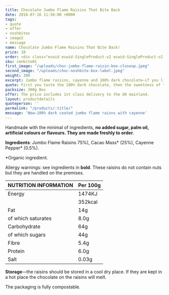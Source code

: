```yaml
---
title: Chocolate Jumbo Flame Raisins That Bite Back
date: 2018-07-16 11:56:00 +0000
tags:
- quote
- offer
- noshbites
- image2
- message
name: Chocolate Jumbo Flame Raisins That Bite Back!
price: 10
order: <div class="ecwid ecwid-SingleProduct-v2 ecwid-SingleProduct-v2-bordered ecwid-SingleProduct-v2-centered ecwid-Product ecwid-Product-110852703" itemscope itemtype="http://schema.org/Product" data-single-product-id="110852703"><div itemtype="http://schema.org/Offer" itemscope itemprop="offers"><div class="ecwid-productBrowser-price ecwid-price" itemprop="price" content="9.99" data-spw-price-location="button"><div itemprop="priceCurrency" content="GBP"></div></div></div><div customprop="options"></div><div customprop="addtobag"></div></div>
sku: cmnbite01
first_image: "/uploads/choc-jumbo-flame-raisin-box-closeup.jpeg"
second_image: "/uploads/choc-noshbite-box-label.jpeg"
weight: 300
excerpt: Jumbo flame raisins, cayenne and 100% dark chocolate—if you like dark chocolate and cayenne this is for you! These are just so moreish with a 'kick' that you cannot stop eating them.
quote: First you taste the 100% dark chocolate, then the sweetness of the raisin and then whack—the cayenne kicks in!
packsize: 300g Box
offer: The price includes 1st class delivery to the UK mainland.
layout: productdetails
quoteperson: ''
permalink: "/products/:title/"
message: 'New—100% dark coated jumbo flame raisns with cayenne'
---
```


Handmade with the minimal of ingredients, **no added sugar, palm oil, artificial colours or flavours. They are made freshly to order**.

**Ingredients**: Jumbo Flame Raisins 75%), Cacao Mass* (25%),  Cayenne Pepper* (0.5%).
  
*Organic ingredient.

Allergy warnings: see ingredients in **bold**. These raisins do not contain nuts but they are handled on the premises.


| NUTRITION INFORMATION | Per 100g |
| --------------------- | -------- |
| Energy                | 1474KJ   |
|                       | 352kcal  |
| Fat                   | 14g      |
| of which saturates    | 8.0g     |
| Carbohydrate          | 64g      |
| of which sugars       | 44g      |
| Fibre                 | 5.4g     |
| Protein               | 6.0g     |
| Salt                  | 0.03g    |

**Storage**—the raisins should be stored in a cool dry place. If they are kept in a hot place the chocolate on the raisins will melt.

The packaging is fully compostable.
